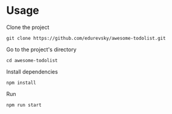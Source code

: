 # Usage

Clone the project
```
git clone https://github.com/edurevsky/awesome-todolist.git
```
Go to the project's directory
```
cd awesome-todolist
```
Install dependencies
```
npm install
```
Run
```
npm run start
```